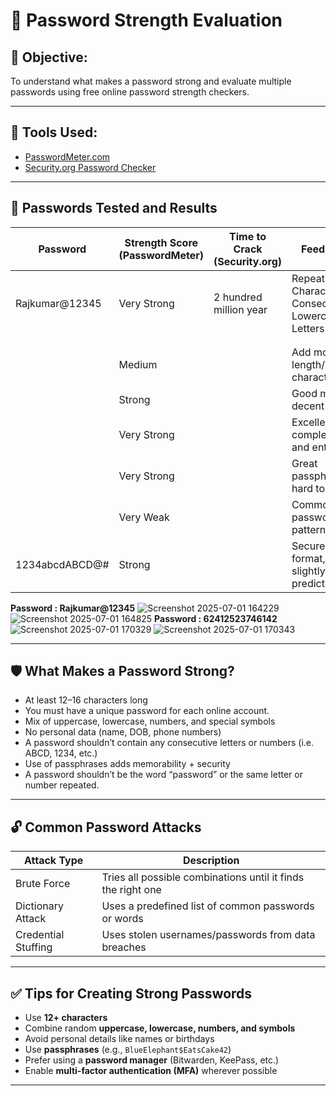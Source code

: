 # 🔐 Password Strength Evaluation 

## 📌 Objective:
To understand what makes a password strong and evaluate multiple passwords using free online password strength checkers.

---

## 🧪 Tools Used:
- [PasswordMeter.com](https://passwordmeter.com)
- [Security.org Password Checker](https://www.security.org/how-secure-is-my-password/)

---

## 🔡 Passwords Tested and Results

| Password        | Strength Score (PasswordMeter) | Time to Crack (Security.org) | Feedback                                         |
|-----------------|-------------------------------|-------------------------------|--------------------------------------------------|
| Rajkumar@12345  |Very Strong                    | 2 hundred million year        | Repeat Characters Consecutive Lowercase Letters  |  | 62412523746142  |Weak                           | 41 Minutes                    | Repeat Characters , Numbers only                 |
|                 |                               |                               |                                                  |
|                 |                               |                               |                                           |
|                 | Medium                        |                  | Add more length/special characters        |
|                 | Strong                        |                | Good mix, decent length                   |
|                 | Very Strong                   |                   | Excellent complexity and entropy          |
|                 | Very Strong                   |                 | Great passphrase, hard to crack           |
|                 | Very Weak                     |                   | Common password pattern                   |
| 1234abcdABCD@#  | Strong                        |                      | Secure format, but slightly predictable   |

**Password : Rajkumar@12345**
![Screenshot 2025-07-01 164229](https://github.com/user-attachments/assets/56f550e9-c263-4fea-a3b1-d2b1a9ea463a)
![Screenshot 2025-07-01 164825](https://github.com/user-attachments/assets/93a5101e-c73d-4144-ab34-4be992b81cd1)
**Password : 62412523746142**
![Screenshot 2025-07-01 170329](https://github.com/user-attachments/assets/6adec6d1-f084-47f4-a55d-d9f674fd5662)
![Screenshot 2025-07-01 170343](https://github.com/user-attachments/assets/3e4d41ff-72bd-49fe-9ecc-6dee7f9eb8a4)

---

## 🛡️ What Makes a Password Strong?
- At least 12–16 characters long
- You must have a unique password for each online account.
- Mix of uppercase, lowercase, numbers, and special symbols
- No personal data (name, DOB, phone numbers)
- A password shouldn’t contain any consecutive letters or numbers (i.e. ABCD, 1234, etc.)
- Use of passphrases adds memorability + security
- A password shouldn’t be the word “password” or the same letter or number repeated.
---

## 🔓 Common Password Attacks

| Attack Type        | Description                                                                 |
|--------------------|------------------------------------------------------------------------------|
| Brute Force        | Tries all possible combinations until it finds the right one                |
| Dictionary Attack  | Uses a predefined list of common passwords or words                         |
| Credential Stuffing| Uses stolen usernames/passwords from data breaches                          |

---

## ✅ Tips for Creating Strong Passwords
- Use **12+ characters**
- Combine random **uppercase, lowercase, numbers, and symbols**
- Avoid personal details like names or birthdays
- Use **passphrases** (e.g., `BlueElephant$EatsCake42`)
- Prefer using a **password manager** (Bitwarden, KeePass, etc.)
- Enable **multi-factor authentication (MFA)** wherever possible

---




